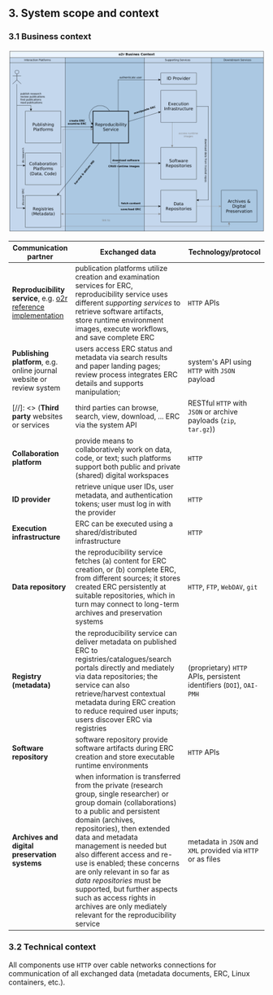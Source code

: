 ## 3. System scope and context

### 3.1 Business context

[![business context](img/3.1-business-context.png)](img/3.1-business-context.png)

Communication partner | Exchanged data | Technology/protocol
--------------------- | ------ | -------
**Reproducibility service**, e.g. [o2r reference implementation](http://o2r.info/results) | publication platforms utilize creation and examination services for ERC, reproducibility service uses different _supporting services_ to retrieve software artifacts, store runtime environment images, execute workflows, and save complete ERC | `HTTP` APIs |
**Publishing platform**, e.g. online journal website or review system | users access ERC status and metadata via search results and paper landing pages; review process integrates ERC details and supports manipulation; | system's API using `HTTP` with `JSON` payload
[//]: <> (**Third party** websites or services | third parties can browse, search, view, download, ... ERC via the system API | RESTful `HTTP` with `JSON` or archive payloads (`zip`, `tar.gz`))
**Collaboration platform** | provide means to collaboratively work on data, code, or text; such platforms support both public and private (shared) digital workspaces | `HTTP`
**ID provider** | retrieve unique user IDs, user metadata, and authentication tokens; user must log in with the provider | `HTTP`
**Execution infrastructure** | ERC can be executed using a shared/distributed infrastructure | `HTTP`
**Data repository** | the reproducibility service fetches (a) content for ERC creation, or (b) complete ERC, from different sources; it stores created ERC persistently at suitable repositories, which in turn may connect to long-term archives and preservation systems | `HTTP`, `FTP`, `WebDAV`, `git`
**Registry (metadata)** | the reproducibility service can deliver metadata on published ERC to registries/catalogues/search portals directly and mediately via data repositories; the service can also retrieve/harvest contextual metadata during ERC creation to reduce required user inputs; users discover ERC via registries | (proprietary) `HTTP` APIs, persistent identifiers (`DOI`), `OAI-PMH`
**Software repository** | software repository provide software artifacts during ERC creation and store executable runtime environments | `HTTP` APIs
**Archives and digital preservation systems** | when information is transferred from the private (research group, single researcher) or group domain (collaborations) to a public and persistent domain (archives, repositories), then extended data and metadata management is needed but also different access and re-use is enabled; these concerns are only relevant in so far as _data repositories_ must be supported, but further aspects such as access rights in archives are only mediately relevant for the reproducibility service | metadata in `JSON` and `XML` provided via `HTTP` or as files

### 3.2 Technical context

All components use `HTTP` over cable networks connections for communication of all exchanged data (metadata documents, ERC, Linux containers, etc.).
